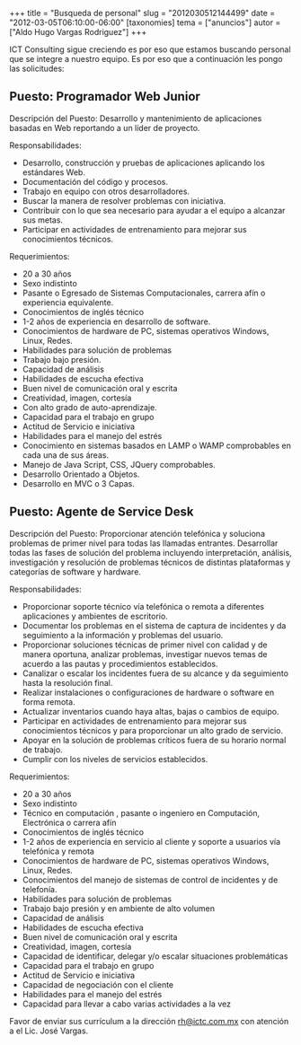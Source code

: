 +++
title = "Busqueda de personal"
slug = "2012030512144499"
date = "2012-03-05T06:10:00-06:00"
[taxonomies]
tema = ["anuncios"]
autor = ["Aldo Hugo Vargas Rodriguez"]
+++

ICT Consulting sigue creciendo es por eso que estamos buscando personal que se
integre a nuestro equipo. Es por eso que a continuación les pongo las
solicitudes:

<!-- more -->

## Puesto: Programador Web Junior

Descripción del Puesto: Desarrollo y mantenimiento de aplicaciones basadas en
Web reportando a un líder de proyecto.

Responsabilidades:

- Desarrollo, construcción y pruebas de aplicaciones aplicando los estándares
  Web.
- Documentación del código y procesos.
- Trabajo en equipo con otros desarrolladores.
- Buscar la manera de resolver problemas con iniciativa.
- Contribuir con lo que sea necesario para ayudar a el equipo a alcanzar sus
  metas.
- Participar en actividades de entrenamiento para mejorar sus conocimientos
  técnicos.

Requerimientos:

- 20 a 30 años
- Sexo indistinto
- Pasante o Egresado de Sistemas Computacionales, carrera afín o experiencia
  equivalente.
- Conocimientos de inglés técnico
- 1-2 años de experiencia en desarrollo de software.
- Conocimientos de hardware de PC, sistemas operativos Windows, Linux, Redes.
- Habilidades para solución de problemas
- Trabajo bajo presión.
- Capacidad de análisis
- Habilidades de escucha efectiva
- Buen nivel de comunicación oral y escrita
- Creatividad, imagen, cortesía
- Con alto grado de auto-aprendizaje.
- Capacidad para el trabajo en grupo
- Actitud de Servicio e iniciativa
- Habilidades para el manejo del estrés
- Conocimiento en sistemas basados en LAMP o WAMP comprobables en cada una de
  sus áreas.
- Manejo de Java Script, CSS, JQuery comprobables.
- Desarrollo Orientado a Objetos.
- Desarrollo en MVC o 3 Capas.

## Puesto: Agente de Service Desk

Descripción del Puesto: Proporcionar atención telefónica y soluciona problemas
de primer nivel para todas las llamadas entrantes. Desarrollar todas las fases
de solución del problema incluyendo interpretación, análisis, investigación y
resolución de problemas técnicos de distintas plataformas y categorías de
software y hardware.

Responsabilidades:

- Proporcionar soporte técnico vía telefónica o remota a diferentes aplicaciones
  y ambientes de escritorio.
- Documentar los problemas en el sistema de captura de incidentes y da
  seguimiento a la información y problemas del usuario.
- Proporcionar soluciones técnicas de primer nivel con calidad y de manera
  oportuna, analizar problemas, investigar nuevos temas de acuerdo a las pautas
  y procedimientos establecidos.
- Canalizar o escalar los incidentes fuera de su alcance y da seguimiento hasta
  la resolución final.
- Realizar instalaciones o configuraciones de hardware o software en forma
  remota.
- Actualizar inventarios cuando haya altas, bajas o cambios de equipo.
- Participar en actividades de entrenamiento para mejorar sus conocimientos
  técnicos y para proporcionar un alto grado de servicio.
- Apoyar en la solución de problemas críticos fuera de su horario normal de
  trabajo.
- Cumplir con los niveles de servicios establecidos.

Requerimientos:

- 20 a 30 años
- Sexo indistinto
- Técnico en computación , pasante o ingeniero en Computación, Electrónica o
  carrera afín
- Conocimientos de inglés técnico
- 1-2 años de experiencia en servicio al cliente y soporte a usuarios vía
  telefónica y remota
- Conocimientos de hardware de PC, sistemas operativos Windows, Linux, Redes.
- Conocimientos del manejo de sistemas de control de incidentes y de telefonía.
- Habilidades para solución de problemas
- Trabajo bajo presión y en ambiente de alto volumen
- Capacidad de análisis
- Habilidades de escucha efectiva
- Buen nivel de comunicación oral y escrita
- Creatividad, imagen, cortesía
- Capacidad de identificar, delegar y/o escalar situaciones problemáticas
- Capacidad para el trabajo en grupo
- Actitud de Servicio e iniciativa
- Capacidad de negociación con el cliente
- Habilidades para el manejo del estrés
- Capacidad para llevar a cabo varias actividades a la vez

Favor de enviar sus currículum a la dirección <rh@ictc.com.mx> con
atención a el Lic. José Vargas.
